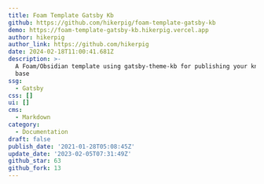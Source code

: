 ```yaml
---
title: Foam Template Gatsby Kb
github: https://github.com/hikerpig/foam-template-gatsby-kb
demo: https://foam-template-gatsby-kb.hikerpig.vercel.app
author: hikerpig
author_link: https://github.com/hikerpig
date: 2024-02-18T11:00:41.681Z
description: >-
  A Foam/Obsidian template using gatsby-theme-kb for publishing your knowledge
  base
ssg:
  - Gatsby
css: []
ui: []
cms:
  - Markdown
category:
  - Documentation
draft: false
publish_date: '2021-01-28T05:08:45Z'
update_date: '2023-02-05T07:31:49Z'
github_star: 63
github_fork: 13
---
```

